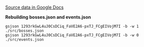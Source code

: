 [Source data in Google Docs](https://docs.google.com/spreadsheets/d/1293rkGwL4uJ0CsDCiq_FaVE2A6-pxTJ_FCgEIVojM7I/)

**Rebuilding bosses.json and events.json**

```
gsjson 1293rkGwL4uJ0CsDCiq_FaVE2A6-pxTJ_FCgEIVojM7I -b -w 1 ./src/bosses.json
gsjson 1293rkGwL4uJ0CsDCiq_FaVE2A6-pxTJ_FCgEIVojM7I -b -w 0 ./src/events.json
```
